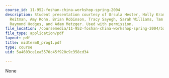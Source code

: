 ```yaml
---
course_id: 11-952-foshan-china-workshop-spring-2004
description: Student presentation courtesy of Ursula Hester, Holly Krambeck, Alexandra
  Reitman, Amy Kohn, Brian Robinson, Tracy Sayegh, Sarah Williams, Tam Doan, Hao Tian,
  Raymond Hodges, and Adam Metzger. Used with permission.
file_location: /coursemedia/11-952-foshan-china-workshop-spring-2004/5a4603ce1ea5570c45f920c9c358cd34_midterm8_prog1.pdf
file_type: application/pdf
layout: pdf
title: midterm8_prog1.pdf
type: course
uid: 5a4603ce1ea5570c45f920c9c358cd34

---
```

None